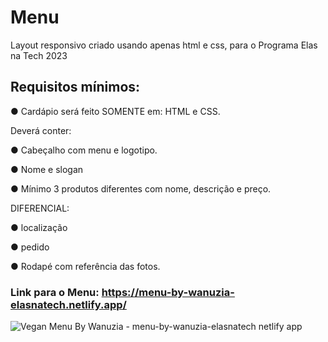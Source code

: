# Menu
Layout responsivo criado usando apenas html e css, para o Programa Elas na Tech 2023

## Requisitos mínimos:

● Cardápio será feito SOMENTE em: HTML e CSS.

Deverá conter:

  ● Cabeçalho com menu e logotipo.
  
  ● Nome e slogan
  
  ● Mínimo 3 produtos diferentes com nome, descrição e preço.
  
DIFERENCIAL:

  ● localização
  
  ● pedido
  
  ● Rodapé com referência das fotos.

### Link para o Menu: https://menu-by-wanuzia-elasnatech.netlify.app/

![ Vegan Menu By Wanuzia - menu-by-wanuzia-elasnatech netlify app](https://github.com/Wanuzia/menu/assets/98324557/f6c90791-cb1f-4e07-aa56-709e143b22f6)
